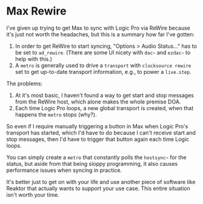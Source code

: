 # Max Rewire

I've given up trying to get Max to sync with Logic Pro via ReWire because it's just not worth the headaches, but this is a summary how far I've gotten:

1. In order to get ReWire to start syncing, "Options > Audio Status..." has to be set to `ad_rewire`. (There are some UI nicety with `dac~` and `ezdac~` to help with this.)
2. A `metro` is generally used to drive a `transport` with `clocksource rewire` set to get up-to-date transport information, e.g., to power a `live.step`.

The problems:

1. At it's most basic, I haven't found a way to get start and stop messages from the ReWire host, which alone makes the whole premise DOA.
2. Each time Logic Pro loops, a new global transport is created, when that happens the `metro` stops (why?).

So even if I require manually triggering a button in Max when Logic Pro's transport has started, which I'd have to do because I can't receive start and stop messages, then I'd have to trigger that button again each time Logic loops.

You can simply create a `metro` that constantly polls the `hostsync~` for the status, but aside from that being sloppy programming, it also causes performance issues when syncing in practice.

It's better just to get on with your life and use another piece of software like Reaktor that actually wants to support your use case. This entire situation isn't worth your time.